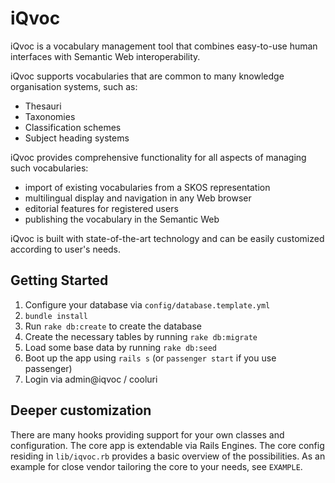 # iQvoc

iQvoc is a vocabulary management tool that combines easy-to-use human interfaces with Semantic Web interoperability.

iQvoc supports vocabularies that are common to many knowledge organisation systems, such as:

* Thesauri
* Taxonomies
* Classification schemes
* Subject heading systems

iQvoc provides comprehensive functionality for all aspects of managing such vocabularies:

* import of existing vocabularies from a SKOS representation
* multilingual display and navigation in any Web browser
* editorial features for registered users
* publishing the vocabulary in the Semantic Web

iQvoc is built with state-of-the-art technology and can be easily customized according to user's needs.

## Getting Started

1. Configure your database via `config/database.template.yml`
2. `bundle install`
3. Run `rake db:create` to create the database
4. Create the necessary tables by running `rake db:migrate`
5. Load some base data by running `rake db:seed`
6. Boot up the app using `rails s` (or `passenger start` if you use passenger)
7. Login via admin@iqvoc / cooluri

## Deeper customization

There are many hooks providing support for your own classes and configuration. The core app
is extendable via Rails Engines. The core config residing in `lib/iqvoc.rb` provides a basic
overview of the possibilities. As an example for close vendor tailoring the core to your needs,
see `EXAMPLE`.

